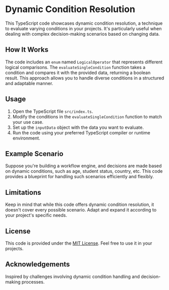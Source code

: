 # Dynamic Condition Resolution

This TypeScript code showcases dynamic condition resolution, a technique to evaluate varying conditions in your projects. It's particularly useful when dealing with complex decision-making scenarios based on changing data.

## How It Works

The code includes an `enum` named `LogicalOperator` that represents different logical comparisons. The `evaluateSingleCondition` function takes a condition and compares it with the provided data, returning a boolean result. This approach allows you to handle diverse conditions in a structured and adaptable manner.

## Usage

1. Open the TypeScript file `src/index.ts`.
2. Modify the conditions in the `evaluateSingleCondition` function to match your use case.
3. Set up the `inputData` object with the data you want to evaluate.
4. Run the code using your preferred TypeScript compiler or runtime environment.

## Example Scenario

Suppose you're building a workflow engine, and decisions are made based on dynamic conditions, such as age, student status, country, etc. This code provides a blueprint for handling such scenarios efficiently and flexibly.

## Limitations

Keep in mind that while this code offers dynamic condition resolution, it doesn't cover every possible scenario. Adapt and expand it according to your project's specific needs.

## License

This code is provided under the [MIT License](LICENSE.md). Feel free to use it in your projects.

## Acknowledgements

Inspired by challenges involving dynamic condition handling and decision-making processes.
